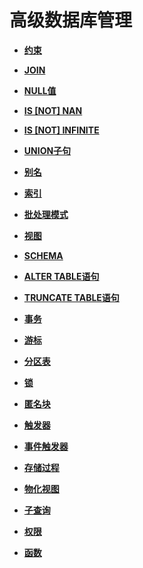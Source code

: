 # 高级数据库管理

-   **[约束](约束.md)**  

-   **[JOIN](JOIN.md)**  

-   **[NULL值](NULL值.md)**  

-   **[IS [NOT] NAN](IS-NOT-NAN语句.md)**

-   **[IS [NOT] INFINITE](IS-NOT-INFINITE语句.md)**
-   **[UNION子句](UNION子句.md)**  

-   **[别名](别名.md)**  

-   **[索引](索引.md)**  

-   **[批处理模式](批处理模式.md)**  

-   **[视图](视图.md)**  

-   **[SCHEMA](SCHEMA.md)**  

-   **[ALTER TABLE语句](ALTER-TABLE语句.md)**  

-   **[TRUNCATE TABLE语句](TRUNCATE-TABLE语句.md)**  

-   **[事务](事务.md)**  

-   **[游标](游标.md)**  

-   **[分区表](分区表.md)**  

-   **[锁](锁.md)**  

-   **[匿名块](匿名块.md)**  

-   **[触发器](触发器.md)**  

-   **[事件触发器](事件触发器.md)**  

-   **[存储过程](存储过程.md)**  

-   **[物化视图](物化视图.md)**  

-   **[子查询](子查询.md)**  

-   **[权限](权限.md)**  

-   **[函数](函数.md)**  


